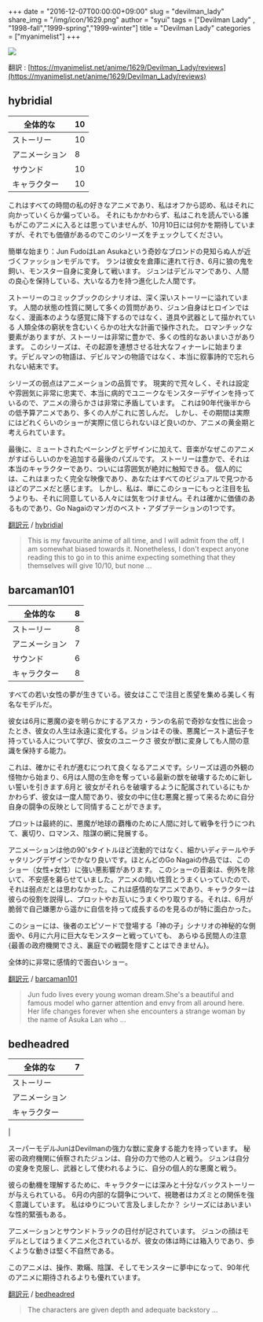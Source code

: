 +++
date = "2016-12-07T00:00:00+09:00"
slug = "devilman_lady"
share_img = "/img/icon/1629.png"
author = "syui"
tags = ["Devilman Lady" , "1998-fall","1999-spring","1999-winter"]
title = "Devilman Lady"
categories = ["myanimelist"]
+++

![](https://myanimelist.cdn-dena.com/images/anime/2/18370.jpg)


<!--more-->

翻訳 : [https://myanimelist.net/anime/1629/Devilman_Lady/reviews](https://myanimelist.net/anime/1629/Devilman_Lady/reviews)


## hybridial



全体的な|  10
--- | ---
ストーリー|  10
アニメーション|  8
サウンド|  10
キャラクター|  10

これはすべての時間の私の好きなアニメであり、私はオフから認め、私はそれに向かっていくらか偏っている。 それにもかかわらず、私はこれを読んでいる誰もがこのアニメに入るとは思っていませんが、10月10日には何かを期待していますが、それでも価値があるのでこのシリーズをチェックしてください。

簡単な始まり：Jun FudoはLan Asukaという奇妙なブロンドの見知らぬ人が近づくファッションモデルです。 ランは彼女を倉庫に連れて行き、6月に狼の鬼を飼い、モンスター自身に変身して戦います。 ジュンはデビルマンであり、人間の良心を保持している、大いなる力を持つ進化した人間です。

ストーリーのコミックブックのシナリオは、深く深いストーリーに溢れています。 人間の状態の性質に関して多くの質問があり、ジュン自身はヒロインではなく、漫画本のような感覚に降下するのではなく、道具や武器として描かれている 人類全体の窮状を含むいくらかの壮大な計画で操作された。 ロマンチックな要素がありますが、ストーリーは非常に豊かで、多くの性的なあいまいさがあります。 このシリーズは、その起源を連想させる壮大なフィナーレに始まります。デビルマンの物語は、デビルマンの物語ではなく、本当に叙事詩的で忘れられない結末です。

シリーズの弱点はアニメーションの品質です。 現実的で荒々しく、それは設定や雰囲気に非常に忠実で、本当に病的でユニークなモンスターデザインを持っているので、アニメの滑らかさは非常に矛盾しています。 これは90年代後半からの低予算アニメであり、多くの人がこれに苦しんだ。 しかし、その期間は実際にはどれくらいのショーが実際に信じられないほど良いのか、アニメの黄金期と考えられています。

最後に、ミュートされたペーシングとデザインに加えて、音楽がなぜこのアニメがすばらしいのかを追加する最後のパズルです。 ストーリーは豊かで、それは本当のキャラクターであり、ついには雰囲気が絶対に触知できる。 個人的には、これはまったく完全な映像であり、あなたはすべてのビジュアルで見つかるほどのアニメだと感じます。 しかし、私は、単にこのショーにもっと注目を払うよりも、それに同意している人々には気をつけません。それは確かに価値のあるものであり、Go Nagaiのマンガのベスト・アダプテーションの1つです。

[翻訳元](https://myanimelist.net/reviews.php?id=2911) / [hybridial](https://myanimelist.net/profile/hybridial/reviews)


> This is my favourite anime of all time, and I will admit from the off, I am somewhat biased towards it. Nonetheless, I don't expect anyone reading this to go in to this anime expecting something that they themselves will give 10/10, but none ...

## barcaman101



全体的な|  8
--- | ---
ストーリー|  8
アニメーション|  7
サウンド|  6
キャラクター|  8

すべての若い女性の夢が生きている。彼女はここで注目と羨望を集める美しく有名なモデルだ。

彼女は6月に悪魔の姿を明らかにするアスカ・ランの名前で奇妙な女性に出会ったとき、彼女の人生は永遠に変化する。ジョンはその後、悪魔ビースト遺伝子を持っている人について学び、彼女のユニークさ 彼女が獣に変身しても人間の意識を保持する能力。

これは、確かにそれが進むにつれて良くなるアニメです。シリーズは週の外観の怪物から始まり、6月は人間の生命を奪っている最新の獣を破壊するために新しい誓いを引きます.6月と 彼女がそれらを破壊するように配属されているにもかかわらず、彼女は一度人間であり、彼女の中に住む悪魔と握って来るために自分自身の闘争の反映として同情することができます。

プロットは最終的に、悪魔が地球の覇権のために人間に対して戦争を行うにつれて、裏切り、ロマンス、陰謀の網に発展する。

アニメーションは他の90'sタイトルほど流動的ではなく、細かいディテールやチャタリングデザインでかなり良いです。ほとんどのGo Nagaiの作品では、このショー（女性+女性）に強い悪影響があります。 このショーの音楽は、例外を除いて、不安感を募らせていました。アニメの暗い性質とうまくいっていたので、それは弱点だとは思わなかった。これは感情的なアニメであり、キャラクターは 彼らの役割を説得し、プロットやお互いにうまくやり取りする。それは、6月が脆弱で自己嫌悪から遥かに自信を持って成長するのを見るのが特に面白かった。

このショーには、後者のエピソードで登場する「神の子」シナリオの神秘的な側面や、6月に六月に巨大なモンスターと戦っていても、 あらゆる民間人の注意{最善の政府機関でさえ、裏庭での戦闘を隠すことはできません}。

全体的に非常に感情的で面白いショー。

[翻訳元](https://myanimelist.net/reviews.php?id=69143) / [barcaman101](https://myanimelist.net/profile/barcaman101/reviews)


> Jun fudo lives every young woman dream.She's a beautiful and famous model who garner attention and envy from all around here.    Her life changes forever when she encounters a strange woman by the name of Asuka Lan who ...

## bedheadred



全体的な|  7
--- | ---
ストーリー|
アニメーション|
キャラクター|
|

スーパーモデルJunはDevilmanの強力な獣に変身する能力を持っています。 秘密の政府機関に偵察されたジュンは、自分の力で他の人と戦う。 ジュンは自分の変身を克服し、武器として使われるように、自分の個人的な悪魔と戦う。

彼らの動機を理解するために、キャラクターには深みと十分なバックストーリーが与えられている。  6月の内部的な闘争について、視聴者はカズミとの関係を強く意識しています。 私はゆりについて言及しましたか？ シリーズにはあいまいな性的緊張もある。

アニメーションとサウンドトラックの日付が記されています。 ジュンの顔はモデルとしてはうまくアニメ化されているが、彼女の体は時には箱入りであり、歩くような動きは堅く不自然である。

このアニメは、操作、欺瞞、陰謀、そしてモンスターに夢中になって、90年代のアニメに期待されるよりも優れています。

[翻訳元](https://myanimelist.net/reviews.php?id=111091) / [bedheadred](https://myanimelist.net/profile/bedheadred/reviews)


>   The characters are given depth and adequate backstory  ...

